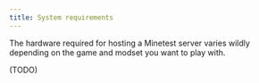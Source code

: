 ```yaml
---
title: System requirements
---
```


The hardware required for hosting a Minetest server varies wildly depending on the game and modset you want to play with.

(TODO)
